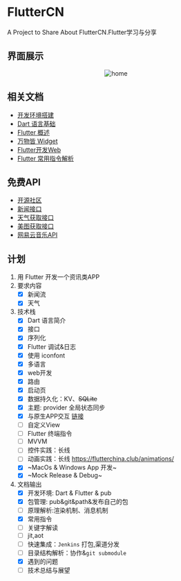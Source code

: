 # FlutterCN
A Project to Share About FlutterCN.Flutter学习与分享

## 界面展示
<div align="center">

![home](http://img.1991th.com/tuchongeter/tech/fluttercn_home.png!480jpg)

</div>

## 相关文档
- [开发环境搭建](./doc/install.md)
- [Dart 语言基础](./doc/dart.md)
- [Flutter 概述](./doc/flutter.md)
- [万物皆 Widget](./doc/widget.md)
- [Flutter开发Web](./doc/web.md)
- [Flutter 常用指令解析](./doc/command.md)


## 免费API
- [开源社区](https://www.apiopen.top/api.html#top)
- [新闻接口](https://www.apiopen.top/journalismApi)
- [天气获取接口](https://www.apiopen.top/weatherApi?city=成都)
- [美图获取接口](https://www.apiopen.top/meituApi?page=1)
- [网易云音乐API](https://github.com/Binaryify/NeteaseCloudMusicApi)

## 计划
1. 用 Flutter 开发一个资讯类APP
2. 要求内容
	- [x] 新闻流
	- [x] 天气
3. 技术栈
	- [x] Dart 语言简介
	- [x] 接口
	- [x] 序列化
	- [x] Flutter 调试&日志
	- [x] 使用 iconfont
	- [x] 多语言
	- [x] web开发
	- [x] 路由
	- [x] 启动页
	- [x] 数据持久化：KV、~~SQLite~~
	- [x] 主题: provider 全局状态同步
	- [x] 与原生APP交互	[链接](https://flutter.cn/docs/development/platform-integration/platform-channels)
	- [ ] 自定义View		
	- [ ] Flutter 终端指令
	- [ ] MVVM		
	- [ ] 控件实践：长线
	- [ ] 动画实践：长线 https://flutterchina.club/animations/
	- [x] ~MacOs & Windows App 开发~
	- [x] ~Mock Release & Debug~
4. 文档输出
	- [x] 开发环境: Dart & Flutter & pub
	- [x] 包管理: pub&git&path&发布自己的包
	- [ ] 原理解析:渲染机制、消息机制
	- [x] 常用指令
	- [ ] 关键字解读
	- [ ] jit,aot
	- [ ] 快速集成：`Jenkins` 打包,渠道分发
	- [ ] 目录结构解析：协作&`git submodule`
	- [x] 遇到的问题
	- [ ] 技术总结与展望
